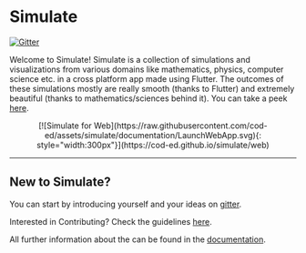 # Simulate 
[![Gitter](https://badges.gitter.im/codEd-org/simulate.svg)](https://gitter.im/codEd-org/simulate?utm_source=badge&utm_medium=badge&utm_campaign=pr-badge)

Welcome to Simulate! Simulate is a collection of simulations and visualizations from various domains like mathematics, physics, computer science etc. in a cross platform app made using Flutter. The outcomes of these simulations mostly are really smooth (thanks to Flutter) and extremely beautiful (thanks to mathematics/sciences behind it). You can take a peek [here](simulations/).

<center>
[![Simulate for Web](https://raw.githubusercontent.com/cod-ed/assets/simulate/documentation/LaunchWebApp.svg){: style="width:300px"}](https://cod-ed.github.io/simulate/web)
</center>

---

## New to Simulate?

You can start by introducing yourself and your ideas on [gitter](https://gitter.im/codEd-org/simulate).

Interested in Contributing? Check the guidelines [here](contributing/).
   
All further information about the can be found in the [documentation](doc/).
